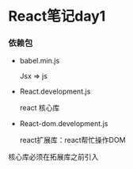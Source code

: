 # React笔记day1

### 依赖包

- babel.min.js 

  Jsx => js

- React.development.js

  react 核心库

- React-dom.development.js

  react扩展库：react帮忙操作DOM

核心库必须在拓展库之前引入
